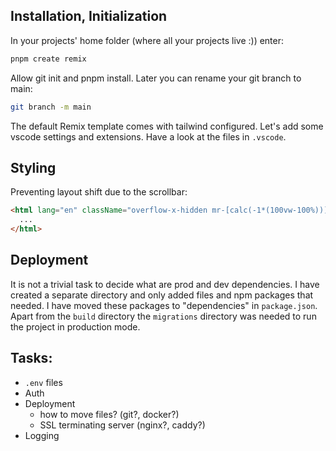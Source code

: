## Installation, Initialization

In your projects' home folder (where all your projects live :)) enter:

```sh
pnpm create remix
```

Allow git init and pnpm install. Later you can rename your git branch to main:

```sh
git branch -m main
```

The default Remix template comes with tailwind configured.
Let's add some vscode settings and extensions. Have a look at the files in `.vscode`.

## Styling

Preventing layout shift due to the scrollbar:

```html
<html lang="en" className="overflow-x-hidden mr-[calc(-1*(100vw-100%))]">
  ...
</html>
```

## Deployment

It is not a trivial task to decide what are prod and dev dependencies. I have created a
separate directory and only added files and npm packages that needed. I have moved these
packages to "dependencies" in `package.json`. Apart from the `build` directory the `migrations` directory was needed to run the project in production mode.

## Tasks:

- `.env` files
- Auth
- Deployment
  - how to move files? (git?, docker?)
  - SSL terminating server (nginx?, caddy?)
- Logging

